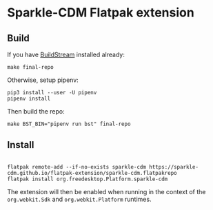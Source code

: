 # Sparkle-CDM Flatpak extension

## Build

If you have [BuildStream](https://buildstream.build/) installed already:

```shell
make final-repo
```

Otherwise, setup pipenv:

```shell
pip3 install --user -U pipenv
pipenv install
```

Then build the repo:

```shell
make BST_BIN="pipenv run bst" final-repo
```

## Install

```shell

flatpak remote-add --if-no-exists sparkle-cdm https://sparkle-cdm.github.io/flatpak-extension/sparkle-cdm.flatpakrepo
flatpak install org.freedesktop.Platform.sparkle-cdm
```

The extension will then be enabled when running in the context of the
`org.webkit.Sdk` and `org.webkit.Platform` runtimes.

